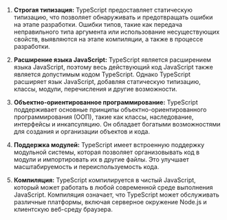 1. **Строгая типизация:** TypeScript предоставляет статическую типизацию, что позволяет обнаруживать и предотвращать ошибки на этапе разработки. Ошибки типов, такие как передача неправильного типа аргумента или использование несуществующих свойств, выявляются на этапе компиляции, а также в процессе разработки.

2. **Расширение языка JavaScript:** TypeScript является расширением языка JavaScript, поэтому весь действующий код JavaScript также является допустимым кодом TypeScript. Однако TypeScript расширяет язык JavaScript, добавляя статическую типизацию, классы, модули, перечисления и другие возможности.

3. **Объектно-ориентированное программирование:** TypeScript поддерживает основные принципы объектно-ориентированного программирования (ООП), такие как классы, наследование, интерфейсы и инкапсуляцию. Он обладает богатыми возможностями для создания и организации объектов и кода.

4. **Поддержка модулей:** TypeScript имеет встроенную поддержку модульной системы, которая позволяет организовывать код в модули и импортировать их в другие файлы. Это улучшает масштабируемость и переиспользуемость кода.

5. **Компиляция:** TypeScript компилируется в чистый JavaScript, который может работать в любой современной среде выполнения JavaScript. Компиляция означает, что TypeScript может обслуживать различные платформы, включая серверное окружение Node.js и клиентскую веб-среду браузера.